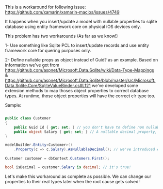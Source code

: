 This is a workaround for following issue:
https://github.com/xamarin/xamarin-macios/issues/4749

It happens when you insert/update a model with nullable properties to sqlite database using entity framework core on physical iOS devices only.

This problem has two workarounds (As far as we know!)

1- Use something like Sqlite PCL to insert/update records and use entity framework core for quering purposes only.

2- Define nullable props as object instead of Guid? as an example.
Based on information we've got from https://github.com/aspnet/Microsoft.Data.Sqlite/wiki/Data-Type-Mappings & https://github.com/aspnet/Microsoft.Data.Sqlite/blob/master/src/Microsoft.Data.Sqlite.Core/SqliteValueBinder.cs#L121 
we've developed some extension methods to map thoses object properties to correct database types. At runtime, those object properties will have the correct clr type too.

Sample:

```csharp

public class Customer
{
    public Guid Id { get; set; } // you don't have to define non nullable properties as object
    public object Salary { get; set; } // A nullable decimal property, instead of public decimal? Salary {get;set;}
}

modelBuilder.Entity<Customer>()
    .Property(c => c.Salary).AsNullableDecimal(); // we've introduced AsNullableDecimal extension method.
    
Customer customer = dbContext.Customers.First();

bool isDecimal = customer.Salary is decimal; // it's true!

```

Let's make this workaround as complete as possible. We can change our properties to their real types later when the root cause gets solved!
